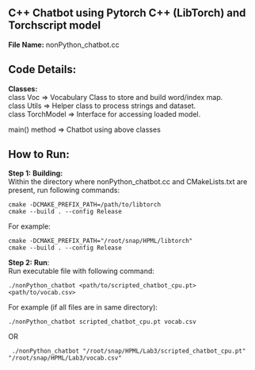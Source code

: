 ## C++ Chatbot using Pytorch C++ (LibTorch) and Torchscript model

**File Name:** nonPython_chatbot.cc

## Code Details:
**Classes:**\
class Voc => Vocabulary Class to store and build word/index map. \
class Utils => Helper class to process strings and dataset. \
class TorchModel => Interface for accessing loaded model.

main() method => Chatbot using above classes


## How to Run:

**Step 1:** **Building:**\
Within the directory where nonPython_chatbot.cc and CMakeLists.txt are present, run following commands:
```
cmake -DCMAKE_PREFIX_PATH=/path/to/libtorch
cmake --build . --config Release
```
For example:
```
cmake -DCMAKE_PREFIX_PATH="/root/snap/HPML/libtorch"
cmake --build . --config Release
```

**Step 2:** **Run**:\
Run executable file with following command:
```
./nonPython_chatbot <path/to/scripted_chatbot_cpu.pt> <path/to/vocab.csv>
```
For example (if all files are in same directory):
```
./nonPython_chatbot scripted_chatbot_cpu.pt vocab.csv
```
OR
```
 ./nonPython_chatbot "/root/snap/HPML/Lab3/scripted_chatbot_cpu.pt" "/root/snap/HPML/Lab3/vocab.csv"
```






